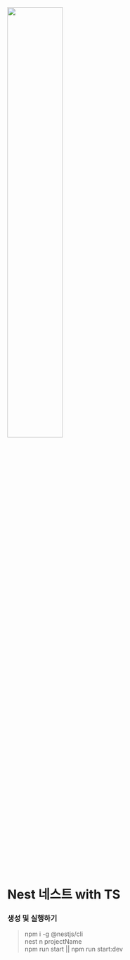 <img src="https://mir-s3-cdn-cf.behance.net/project_modules/1400/fecece74182713.5c254609b1588.png" width="50%" />

# Nest 네스트 with TS

### 생성 및 실행하기
> npm i -g @nestjs/cli  
> nest n projectName  
> npm run start || npm run start:dev  